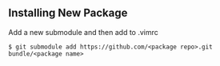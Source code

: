 ## Installing New Package
Add a new submodule and then add to .vimrc

    $ git submodule add https://github.com/<package repo>.git bundle/<package name>
